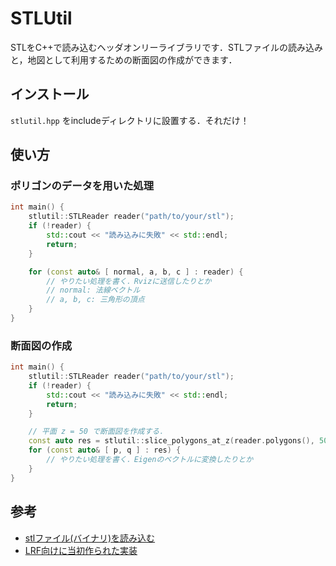 # STLUtil

STLをC++で読み込むヘッダオンリーライブラリです．STLファイルの読み込みと，地図として利用するための断面図の作成ができます．

## インストール

`stlutil.hpp` をincludeディレクトリに設置する．それだけ！

## 使い方

### ポリゴンのデータを用いた処理

```cpp
int main() {
    stlutil::STLReader reader("path/to/your/stl");
    if (!reader) {
        std::cout << "読み込みに失敗" << std::endl;
        return;
    }

    for (const auto& [ normal, a, b, c ] : reader) {
        // やりたい処理を書く．Rvizに送信したりとか
        // normal: 法線ベクトル
        // a, b, c: 三角形の頂点
    }
}
```

### 断面図の作成

```cpp
int main() {
    stlutil::STLReader reader("path/to/your/stl");
    if (!reader) {
        std::cout << "読み込みに失敗" << std::endl;
        return;
    }

    // 平面 z = 50 で断面図を作成する．
    const auto res = stlutil::slice_polygons_at_z(reader.polygons(), 50);
    for (const auto& [ p, q ] : res) {
        // やりたい処理を書く．Eigenのベクトルに変換したりとか
    }
}
```

###

## 参考

- [stlファイル(バイナリ)を読み込む](https://fortefibre.esa.io/posts/1304)
- [LRF向けに当初作られた実装](https://gitlab.fortefibre.net/ynakanishi/lrf_localization/blob/feat/stl/include/stl_loader.h)
